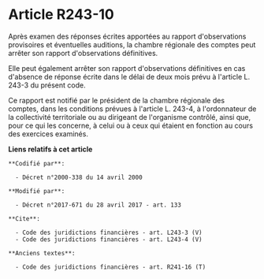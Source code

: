 # Article R243-10

Après examen des réponses écrites apportées au rapport d'observations provisoires et éventuelles auditions, la chambre
régionale des comptes peut arrêter son rapport d'observations définitives. 

Elle peut également arrêter son rapport d'observations définitives en cas d'absence de réponse écrite dans le délai de deux
mois prévu à l'article L. 243-3 du présent code. 

Ce rapport est notifié par le président de la chambre régionale des comptes, dans les conditions prévues à l'article L.
243-4, à l'ordonnateur de la collectivité territoriale ou au dirigeant de l'organisme contrôlé, ainsi que, pour ce qui les
concerne, à celui ou à ceux qui étaient en fonction au cours des exercices examinés.

**Liens relatifs à cet article**

	**Codifié par**:

	  - Décret n°2000-338 du 14 avril 2000

	**Modifié par**:

	  - Décret n°2017-671 du 28 avril 2017 - art. 133

	**Cite**:

	  - Code des juridictions financières - art. L243-3 (V)
	  - Code des juridictions financières - art. L243-4 (V)

	**Anciens textes**:

	  - Code des juridictions financières - art. R241-16 (T)
